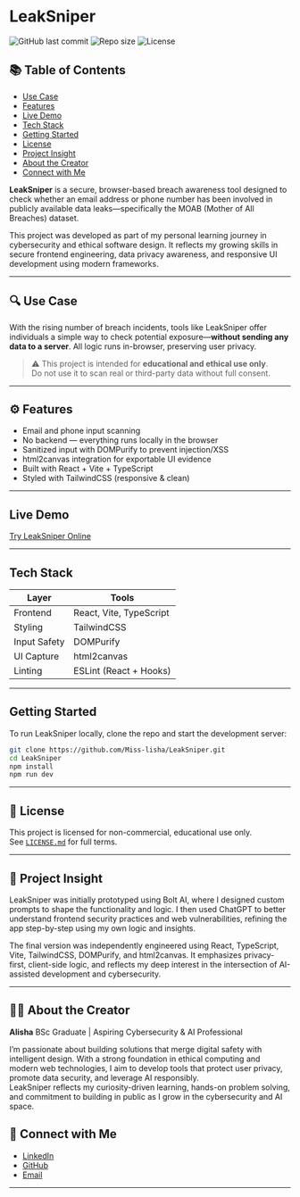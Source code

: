 # LeakSniper
![GitHub last commit](https://img.shields.io/github/last-commit/Miss-lisha/LeakSniper)
![Repo size](https://img.shields.io/github/repo-size/Miss-lisha/LeakSniper)
![License](https://img.shields.io/badge/license-Educational-blue)

## 📚 Table of Contents

- [Use Case](#-use-case)
- [Features](#️-features)
- [Live Demo](#live-demo)
- [Tech Stack](#tech-stack)
- [Getting Started](#getting-started)
- [License](#-license)
- [Project Insight](#-project-insight)
- [About the Creator](#-about-the-creator)
- [Connect with Me](#-connect-with-me)




**LeakSniper** is a secure, browser-based breach awareness tool designed to check whether an email address or phone number has been involved in publicly available data leaks—specifically the MOAB (Mother of All Breaches) dataset.

This project was developed as part of my personal learning journey in cybersecurity and ethical software design. It reflects my growing skills in secure frontend engineering, data privacy awareness, and responsive UI development using modern frameworks.

---

## 🔍 Use Case

With the rising number of breach incidents, tools like LeakSniper offer individuals a simple way to check potential exposure—**without sending any data to a server**. All logic runs in-browser, preserving user privacy.

> ⚠️ This project is intended for **educational and ethical use only**.  
> Do not use it to scan real or third-party data without full consent.

---

## ⚙️ Features

- Email and phone input scanning
- No backend — everything runs locally in the browser
- Sanitized input with DOMPurify to prevent injection/XSS
- html2canvas integration for exportable UI evidence
- Built with React + Vite + TypeScript
- Styled with TailwindCSS (responsive & clean)

---

## Live Demo

[Try LeakSniper Online](https://leaksniper.vercel.app)  

---

## Tech Stack

| Layer         | Tools                            |
|---------------|----------------------------------|
| Frontend      | React, Vite, TypeScript          |
| Styling       | TailwindCSS                      |
| Input Safety  | DOMPurify                        |
| UI Capture    | html2canvas                      |
| Linting       | ESLint (React + Hooks)           |

---

## Getting Started

To run LeakSniper locally, clone the repo and start the development server:

```bash
git clone https://github.com/Miss-lisha/LeakSniper.git
cd LeakSniper
npm install
npm run dev
```

---

## 📜 License

This project is licensed for non-commercial, educational use only.  
See [`LICENSE.md`](LICENSE.md) for full terms.

---

## 🧠 Project Insight

LeakSniper was initially prototyped using Bolt AI, where I designed custom prompts to shape the functionality and logic. I then used ChatGPT to better understand frontend security practices and web vulnerabilities, refining the app step-by-step using my own logic and insights.

The final version was independently engineered using React, TypeScript, Vite, TailwindCSS, DOMPurify, and html2canvas. It emphasizes privacy-first, client-side logic, and reflects my deep interest in the intersection of AI-assisted development and cybersecurity.

---


## 👩‍💻 About the Creator


**Alisha**
BSc Graduate | Aspiring Cybersecurity & AI Professional  

I’m passionate about building solutions that merge digital safety with intelligent design. With a strong foundation in ethical computing and modern web technologies, I aim to develop tools that protect user privacy, promote data security, and leverage AI responsibly.  
LeakSniper reflects my curiosity-driven learning, hands-on problem solving, and commitment to building in public as I grow in the cybersecurity and AI space.

## 🤝 Connect with Me
- [LinkedIn](https://www.linkedin.com/in/alisha-chaudhary-/)
- [GitHub](https://github.com/Miss-lisha)
- [Email](mailto:bluxbxllalisha@gmail.com)

---